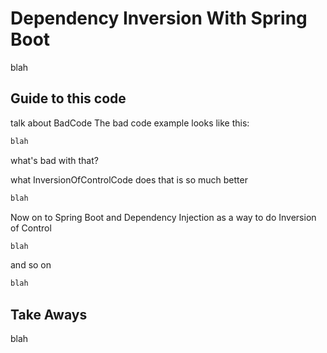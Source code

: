 Dependency Inversion With Spring Boot
=====================================
blah

Guide to this code
------------------
talk about BadCode
The bad code example looks like this:
```java
blah
```
what's bad with that?

what InversionOfControlCode does that is so much better
```java
blah
```
Now on to Spring Boot and Dependency Injection as a way to do Inversion of Control

```java
blah
```
and so on
```java
blah
```
Take Aways
----------
blah